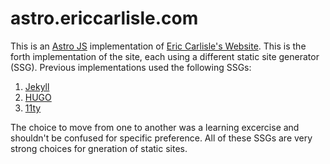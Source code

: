 # astro.ericcarlisle.com

This is an [Astro JS](https://astro.build/) implementation of [Eric Carlisle's Website](https://ericcarlisle.com). This is the forth implementation of the site, each using a different static site generator (SSG). Previous implementations used the following SSGs:

1. [Jekyll](https://jekyllrb.com/)
2. [HUGO](https://gohugo.io/)
3. [11ty](https://www.11ty.dev/)

The choice to move from one to another was a learning excercise and shouldn't be confused for specific preference. All of these SSGs are very strong choices for gneration of static sites.

